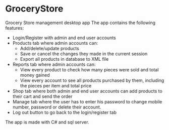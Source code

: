 # GroceryStore
  Grocery Store management desktop app 
The app contains the following features: 
- Login/Register with admin and end user accounts 
- Products tab where admin accounts can: 
   - Add/delete/update products 
   - Save or cancel the changes they made in the current session 
   - Export all products in database to XML file
- Reports tab where admin accounts can:
   - View every product to check how many pieces were sold and total money gained 
   - View every account to see all products purchased by them, including the pieces per item and total price
- Shop tab where both admin and end user accounts can add products to their cart and send the order 
- Manage tab where the user has to enter his password to change mobile number, password or delete their account.
- Log out button to go back to the login/register tab
  
 The app is made with C# and sql server.
  
